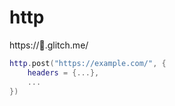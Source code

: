# http
https://🐛.glitch.me/

```lua
http.post("https://example.com/", {
    headers = {...},
    ...
})
```
